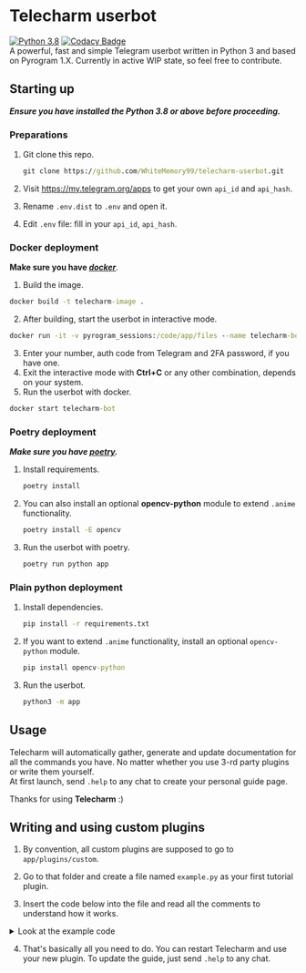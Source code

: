 # **Telecharm userbot**

[![Python 3.8](https://img.shields.io/badge/Python-3.8%20or%20newer-blue.svg)](https://www.python.org/downloads/release/python-380/)
[![Codacy Badge](https://api.codacy.com/project/badge/Grade/47528bf391c9433ba5a0333c55f9f12a)](https://app.codacy.com/gh/WhiteMemory99/telecharm-userbot?utm_source=github.com&utm_medium=referral&utm_content=WhiteMemory99/telecharm-userbot&utm_campaign=Badge_Grade_Settings)  
A powerful, fast and simple Telegram userbot written in Python 3 and based on Pyrogram 1.X. Currently in active WIP
state, so feel free to contribute.

## Starting up

**_Ensure you have installed the Python 3.8 or above before proceeding._**

### Preparations

1. Git clone this repo.

   ```cmd
   git clone https://github.com/WhiteMemory99/telecharm-userbot.git
   ```

2. Visit <https://my.telegram.org/apps> to get your own `api_id` and `api_hash`.
3. Rename `.env.dist` to `.env` and open it.
4. Edit `.env` file: fill in your `api_id`, `api_hash`.

### Docker deployment

**Make sure you have _[docker](https://docs.docker.com/get-docker/)_**.

1. Build the image.
```cmd
docker build -t telecharm-image .
```

2. After building, start the userbot in interactive mode.
```cmd
docker run -it -v pyrogram_sessions:/code/app/files --name telecharm-bot telecharm-image
```

3. Enter your number, auth code from Telegram and 2FA password, if you have one.
4. Exit the interactive mode with **Ctrl+C** or any other combination, depends on your system.
5. Run the userbot with docker.
```cmd
docker start telecharm-bot
```

### Poetry deployment

**_Make sure you have [poetry](https://python-poetry.org/docs/)._**

1. Install requirements.

   ```cmd
   poetry install
   ```

2. You can also install an optional **opencv-python** module to extend `.anime` functionality.

   ```cmd
   poetry install -E opencv
   ```

3. Run the userbot with poetry.

   ```cmd
   poetry run python app
   ```

### Plain python deployment

1. Install dependencies.

   ```cmd
   pip install -r requirements.txt
   ```

2. If you want to extend `.anime` functionality, install an optional `opencv-python` module.

   ```cmd
   pip install opencv-python
   ```

3. Run the userbot.

   ```cmd
   python3 -m app
   ```

## Usage

Telecharm will automatically gather, generate and update documentation for all the commands you have. No matter whether
you use 3-rd party plugins or write them yourself. <br />At first launch, send `.help` to any chat to create your
personal guide page.

Thanks for using **Telecharm** :)

## Writing and using custom plugins

1. By convention, all custom plugins are supposed to go to `app/plugins/custom`.

2. Go to that folder and create a file named `example.py` as your first tutorial plugin.

3. Insert the code below into the file and read all the comments to understand how it works.

<details>
<summary>Look at the example code</summary>

```python
"""
app/plugins/custom/example.py
This text would also appear in Telecharm guide as a module description.
"""
import asyncio
from pyrogram import filters

from app.config import conf
from app.utils import Client, Message  # Use custom types for type-hinting
from app.utils.decorators import doc_exclude, doc_args


@Client.on_message(filters.me & filters.command("example", prefixes="."))
@doc_args("arg_name", ("date", "time"))  # Let the Telecharm guide know about supported args (OPTIONAL)
@doc_exclude  # This command will not appear in Telecharm guide, remove to check how the generation works :)
async def example_handler(client: Client, message: Message):
    """
    This text would appear in Telecharm guide along with the command if it wasn't excluded.

    You can even wrap it like that, or style with supported HTML text like <b><i>THIS</b></i>.
    """
    await message.edit_text("Hey, this is the example of a custom plugin command.", message_ttl=conf.default_ttl)
    # message_ttl is used for message clean up feature, so be sure to take it seriously.
    # For general and short replies use default_ttl provided in conf.

    if client.user_settings.get("clean_up"):  # You can access and alter user settings with client.user_settings
        await asyncio.sleep(1)
        await message.reply_text(
            "By the way, the clean up mode is on! So this message will disappear in 6 seconds.", message_ttl=6
        )
```

For more advanced usage, inspect my code and look at `app/utils`. <br />
Also, be sure to respect others and learn asyncio before writing plugins, so you don't ruin the whole experience.

</details>

4. That's basically all you need to do. You can restart Telecharm and use your new plugin. To update the guide, just
   send `.help` to any chat.